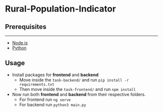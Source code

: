 # Rural-Population-Indicator

## **Prerequisites**
___
- [Node.js](https://nodejs.org/en/download)
- [Python](https://www.python.org/downloads/)


## **Usage**
- Install packages for **frontend** and **backend**
    - Move inside the `task-backend/` and run `pip install -r requirements.txt`
    - Then move inside the `task-frontend/` and run `npm install`
- Now run both **frontend** and **backend** from their respective folders.
    - For frontend run `ng serve`
    - For backend run `python3 main.py`